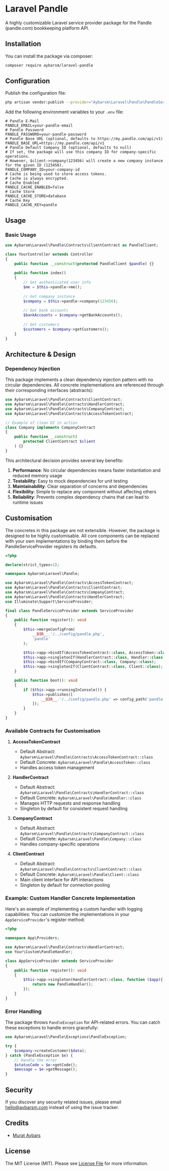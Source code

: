 # Laravel Pandle

A highly customizable Laravel service provider package for the Pandle (pandle.com) bookkeeping platform API.

## Installation

You can install the package via composer:

```bash
composer require aybarsm/laravel-pandle
```

## Configuration

Publish the configuration file:

```bash
php artisan vendor:publish --provider="Aybarsm\Laravel\Pandle\PandleServiceProvider"
```

Add the following environment variables to your `.env` file:

```env
# Pandle E-Mail
PANDLE_EMAIL=your-pandle-email
# Pandle Password
PANDLE_PASSWORD=your-pandle-password
# Pandle Base URL (optional, defaults to https://my.pandle.com/api/v1)
PANDLE_BASE_URL=https://my.pandle.com/api/v1
# Pandle Default Company ID (optional, defaults to null)
# If set, the package will use this company ID for company-specific operations.
# However, $client->company(123456) will create a new company instance for the given ID (123456).
PANDLE_COMPANY_ID=your-company-id
# Cache is being used to store access tokens.
# Cache is always encrypted.
# Cache Enabled
PANDLE_CACHE_ENABLED=false
# Cache Store
PANDLE_CACHE_STORE=database
# Cache Key
PANDLE_CACHE_KEY=pandle
```

## Usage

### Basic Usage

```php
use Aybarsm\Laravel\Pandle\Contracts\ClientContract as PandleClient;

class YourController extends Controller
{
    public function __construct(protected PandleClient $pandle) {}
    
    public function index()
    {
        // Get authenticated user info
        $me = $this->pandle->me();
        
        // Get company instance
        $company = $this->pandle->company(123456);
        
        // Get bank accounts
        $bankAccounts = $company->getBankAccounts();
        
        // Get customers
        $customers = $company->getCustomers();
    }
}
```

## Architecture & Design

### Dependency Injection

This package implements a clean dependency injection pattern with no circular dependencies. All concrete implementations are referenced through their corresponding interfaces (abstracts):

```php
use Aybarsm\Laravel\Pandle\Contracts\ClientContract;
use Aybarsm\Laravel\Pandle\Contracts\HandlerContract;
use Aybarsm\Laravel\Pandle\Contracts\CompanyContract;
use Aybarsm\Laravel\Pandle\Contracts\AccessTokenContract;

// Example of clean DI in action
class Company implements CompanyContract
{
    public function __construct(
        protected ClientContract $client
    ) {}
}
```

This architectural decision provides several key benefits:

1. **Performance**: No circular dependencies means faster instantiation and reduced memory usage
2. **Testability**: Easy to mock dependencies for unit testing
3. **Maintainability**: Clear separation of concerns and dependencies
4. **Flexibility**: Simple to replace any component without affecting others
5. **Reliability**: Prevents complex dependency chains that can lead to runtime issues

## Customisation

The concretes in this package are not extensible. However, the package is designed to be highly customisable. All core components can be replaced with your own implementations by binding them before the PandleServiceProvider registers its defaults.


```php
<?php

declare(strict_types=1);

namespace Aybarsm\Laravel\Pandle;

use Aybarsm\Laravel\Pandle\Contracts\AccessTokenContract;
use Aybarsm\Laravel\Pandle\Contracts\ClientContract;
use Aybarsm\Laravel\Pandle\Contracts\CompanyContract;
use Aybarsm\Laravel\Pandle\Contracts\HandlerContract;
use Illuminate\Support\ServiceProvider;

final class PandleServiceProvider extends ServiceProvider
{
    public function register(): void
    {
        $this->mergeConfigFrom(
            __DIR__.'/../config/pandle.php',
            'pandle'
        );

        $this->app->bindIf(AccessTokenContract::class, AccessToken::class);
        $this->app->singletonIf(HandlerContract::class, Handler::class);
        $this->app->bindIf(CompanyContract::class, Company::class);
        $this->app->singletonIf(ClientContract::class, Client::class);
    }

    public function boot(): void
    {
        if ($this->app->runningInConsole()) {
            $this->publishes([
                __DIR__.'/../config/pandle.php' => config_path('pandle.php'),
            ]);
        }
    }
}
```

### Available Contracts for Customisation
1. **AccessTokenContract**
   - Default Abstract: `Aybarsm\Laravel\Pandle\Contracts\AccessTokenContract::class`
   - Default Concrete: `Aybarsm\Laravel\Pandle\AccessToken::class`
   - Handles access token management

2. **HandlerContract**
   - Default Abstract: `Aybarsm\Laravel\Pandle\Contracts\HandlerContract::class`
   - Default Concrete: `Aybarsm\Laravel\Pandle\Handler::class`
   - Manages HTTP requests and response handling
   - Singleton by default for consistent request handling

3. **CompanyContract**
   - Default Abstract: `Aybarsm\Laravel\Pandle\Contracts\CompanyContract::class`
   - Default Concrete: `Aybarsm\Laravel\Pandle\Company::class`
   - Handles company-specific operations

4. **ClientContract**
   - Default Abstract: `Aybarsm\Laravel\Pandle\Contracts\ClientContract::class`
   - Default Concrete: `Aybarsm\Laravel\Pandle\Client::class`
   - Main client interface for API interactions
   - Singleton by default for connection pooling

### Example: Custom Handler Concrete Implementation

Here's an example of implementing a custom handler with logging capabilities:
You can customize the implementations in your `AppServiceProvider`'s register method:

```php
<?php

namespace App\Providers;

use Aybarsm\Laravel\Pandle\Contracts\HandlerContract;
use Your\Custom\PandleHandler;

class AppServiceProvider extends ServiceProvider
{
    public function register(): void
    {
        $this->app->singleton(HandlerContract::class, function ($app){
            return new PandleHandler();
        });
    }
}
```

### Error Handling

The package throws `PandleException` for API-related errors. You can catch these exceptions to handle errors gracefully:

```php
use Aybarsm\Laravel\Pandle\Exceptions\PandleException;

try {
    $company->createCustomer($data);
} catch (PandleException $e) {
    // Handle the error
    $statusCode = $e->getCode();
    $message = $e->getMessage();
}
```

## Security

If you discover any security related issues, please email hello@aybarsm.com instead of using the issue tracker.

## Credits

- [Murat Aybars](https://github.com/aybarsm)

## License

The MIT License (MIT). Please see [License File](LICENSE.md) for more information.

